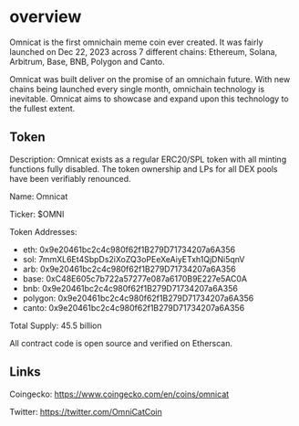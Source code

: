 # overview
Omnicat is the first omnichain meme coin ever created. It was fairly launched on Dec 22, 2023 across 7 different chains: Ethereum, Solana, Arbitrum, Base, BNB, Polygon and Canto. 

Omnicat was built deliver on the promise of an omnichain future. With new chains being launched every single month, omnichain technology is inevitable. Omnicat aims to showcase and expand upon this technology to the fullest extent.

## Token
Description: Omnicat exists as a regular ERC20/SPL token with all minting functions fully disabled. The token ownership and LPs for all DEX pools have been verifiably renounced.

Name: Omnicat

Ticker: $OMNI

Token Addresses:
  - eth: 0x9e20461bc2c4c980f62f1B279D71734207a6A356
  - sol: 7mmXL6Et4SbpDs2iXoZQ3oPEeXeAiyETxh1QjDNi5qnV
  - arb: 0x9e20461bc2c4c980f62f1B279D71734207a6A356
  - base: 0xC48E605c7b722a57277e087a6170B9E227e5AC0A
  - bnb: 0x9e20461bc2c4c980f62f1B279D71734207a6A356
  - polygon: 0x9e20461bc2c4c980f62f1B279D71734207a6A356
  - canto: 0x9e20461bc2c4c980f62f1B279D71734207a6A356

Total Supply: 45.5 billion

All contract code is open source and verified on Etherscan. 

## Links

Coingecko: https://www.coingecko.com/en/coins/omnicat

Twitter: https://twitter.com/OmniCatCoin

